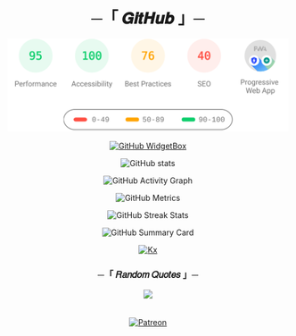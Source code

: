 <h1 align="center">
    ─「 𝑮𝒊𝒕𝑯𝒖𝒃 」─
</h1>
<div align="center">

<p align="center">
	<img src="https://github.com/ikx7a/ikx7a/blob/main/assets/banner.svg" width="800px">
</p>

[![GitHub WidgetBox](https://github-widgetbox.vercel.app/api/profile?username=ikx7a&data=followers,repositories,stars,commits&theme=viridescent)](https://github.com/ikx7a)

![GitHub stats](https://github-readme-stats.vercel.app/api?username=ikx7a&show_icons=true&count_private=true)  

![GitHub Activity Graph](https://activity-graph.herokuapp.com/graph?username=ikx7a)  

![GitHub Metrics](https://metrics.lecoq.io/ikx7a)  

![GitHub Streak Stats](https://github-readme-streak-stats.herokuapp.com/?user=ikx7a)  

![GitHub Summary Card](https://github-profile-summary-cards.vercel.app/api/cards/profile-details?username=ikx7a&theme=vue)

[![Kx](https://github-stats-alpha.vercel.app/api?username=ikx7a "Kx")](https://github-stats-alpha.vercel.app/api?username=ikx7a "Kx")

<h3 align="center">
    ─「 𝑅𝑎𝑛𝑑𝑜𝑚 𝑄𝑢𝑜𝑡𝑒𝑠 」─
</h3>

![](https://quotes-github-readme.vercel.app/api?type=horizontal&theme=radical)

<br>
<a href="https://www.patreon.com/nezukobot"><img width="32px" alt="Patreon" title="Patreon" src="https://i.imgur.com/0uVwkoZ.png"/></a>
</p>
</div>
